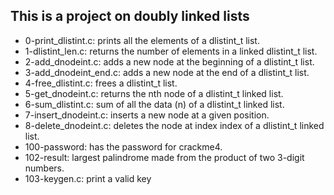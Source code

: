 ## This is a project on doubly linked lists
* 0-print_dlistint.c: prints all the elements of a dlistint_t list.
* 1-dlistint_len.c: returns the number of elements in a linked dlistint_t list.
* 2-add_dnodeint.c: adds a new node at the beginning of a dlistint_t list.
* 3-add_dnodeint_end.c: adds a new node at the end of a dlistint_t list.
* 4-free_dlistint.c: frees a dlistint_t list.
* 5-get_dnodeint.c: returns the nth node of a dlistint_t linked list.
* 6-sum_dlistint.c: sum of all the data (n) of a dlistint_t linked list.
* 7-insert_dnodeint.c:  inserts a new node at a given position.
* 8-delete_dnodeint.c: deletes the node at index index of a dlistint_t linked list.
* 100-password: has the password for crackme4.
* 102-result: largest palindrome made from the product of two 3-digit numbers.
* 103-keygen.c: print a valid key
